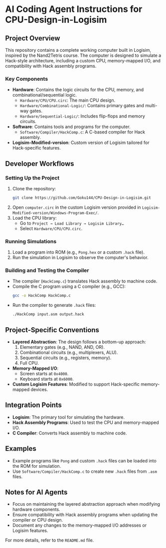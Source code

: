 # AI Coding Agent Instructions for CPU-Design-in-Logisim

## Project Overview
This repository contains a complete working computer built in Logisim, inspired by the Nand2Tetris course. The computer is designed to simulate a Hack-style architecture, including a custom CPU, memory-mapped I/O, and compatibility with Hack assembly programs.

### Key Components
- **Hardware**: Contains the logic circuits for the CPU, memory, and combinational/sequential logic.
  - `Hardware/CPU/CPU.circ`: The main CPU design.
  - `Hardware/Combinational-Logic/`: Contains primary gates and multi-way gates.
  - `Hardware/Sequential-Logic/`: Includes flip-flops and memory circuits.
- **Software**: Contains tools and programs for the computer.
  - `Software/Compiler/HackComp.c`: A C-based compiler for Hack assembly.
- **Logisim-Modified-version**: Custom version of Logisim tailored for Hack-specific features.

## Developer Workflows

### Setting Up the Project
1. Clone the repository:
   ```bash
   git clone https://github.com/Goku144/CPU-Design-in-Logisim.git
   ```
2. Open `computer.circ` in the custom Logisim version provided in `Logisim-Modified-version/Windows-Program-Exec/`.
3. Load the CPU library:
   - Go to `Project → Load Library → Logisim Library…`
   - Select `Hardware/CPU/CPU.circ`.

### Running Simulations
1. Load a program into ROM (e.g., `Pong.hex` or a custom `.hack` file).
2. Run the simulation in Logisim to observe the computer's behavior.

### Building and Testing the Compiler
- The compiler (`HackComp.c`) translates Hack assembly to machine code.
- Compile the C program using a C compiler (e.g., GCC):
  ```bash
  gcc -o HackComp HackComp.c
  ```
- Run the compiler to generate `.hack` files:
  ```bash
  ./HackComp input.asm output.hack
  ```

## Project-Specific Conventions
- **Layered Abstraction**: The design follows a bottom-up approach:
  1. Elementary gates (e.g., NAND, AND, OR).
  2. Combinational circuits (e.g., multiplexers, ALU).
  3. Sequential circuits (e.g., registers, memory).
  4. Full CPU.
- **Memory-Mapped I/O**:
  - Screen starts at `0x4000`.
  - Keyboard starts at `0x6000`.
- **Custom Logisim Features**: Modified to support Hack-specific memory-mapped devices.

## Integration Points
- **Logisim**: The primary tool for simulating the hardware.
- **Hack Assembly Programs**: Used to test the CPU and memory-mapped I/O.
- **C Compiler**: Converts Hack assembly to machine code.

## Examples
- Example programs like `Pong` and custom `.hack` files can be loaded into the ROM for simulation.
- Use `Software/Compiler/HackComp.c` to create new `.hack` files from `.asm` files.

## Notes for AI Agents
- Focus on maintaining the layered abstraction approach when modifying hardware components.
- Ensure compatibility with Hack assembly programs when updating the compiler or CPU design.
- Document any changes to the memory-mapped I/O addresses or Logisim features.

For more details, refer to the `README.md` file.
